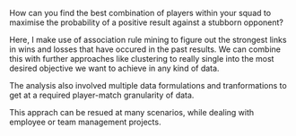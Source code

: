 How can you find the best combination of players within your squad to maximise the probability of a positive result against a
stubborn opponent?

Here, I make use of association rule mining to figure out the strongest links in wins and losses that have occured in the past 
results. We can combine this with further approaches like clustering to really single into the most desired objective we want to achieve in any kind of data. 

The analysis also involved multiple data formulations and tranformations to get at a required player-match granularity of data.

This apprach can be resued at many scenarios, while dealing with employee or team management projects.
